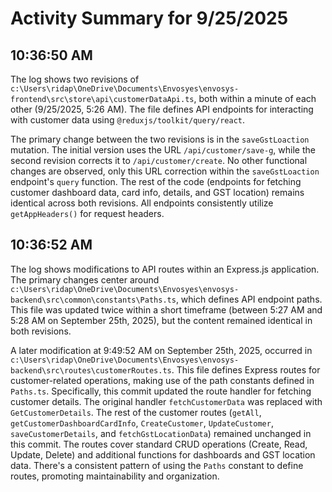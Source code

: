 # Activity Summary for 9/25/2025

## 10:36:50 AM
The log shows two revisions of `c:\Users\ridap\OneDrive\Documents\Envosyes\envosys-frontend\src\store\api\customerDataApi.ts`, both within a minute of each other (9/25/2025, 5:26 AM).  The file defines API endpoints for interacting with customer data using `@reduxjs/toolkit/query/react`.

The primary change between the two revisions is in the `saveGstLoaction` mutation.  The initial version uses the URL `/api/customer/save-g`, while the second revision corrects it to `/api/customer/create`.  No other functional changes are observed, only this URL correction within the `saveGstLoaction` endpoint's `query` function.  The rest of the code (endpoints for fetching customer dashboard data, card info, details, and GST location) remains identical across both revisions.  All endpoints consistently utilize `getAppHeaders()` for request headers.


## 10:36:52 AM
The log shows modifications to API routes within an Express.js application.  The primary changes center around `c:\Users\ridap\OneDrive\Documents\Envosyes\envosys-backend\src\common\constants\Paths.ts`, which defines API endpoint paths.  This file was updated twice within a short timeframe (between 5:27 AM and 5:28 AM on September 25th, 2025), but the content remained identical in both revisions.

A later modification at 9:49:52 AM on September 25th, 2025, occurred in `c:\Users\ridap\OneDrive\Documents\Envosyes\envosys-backend\src\routes\customerRoutes.ts`. This file defines Express routes for customer-related operations, making use of the path constants defined in `Paths.ts`.  Specifically, this commit updated the route handler for fetching customer details. The original handler `fetchCustomerData` was replaced with `GetCustomerDetails`.  The rest of the customer routes (`getAll`, `getCustomerDashboardCardInfo`, `CreateCustomer`, `UpdateCustomer`, `saveCustomerDetails`, and `fetchGstLocationData`) remained unchanged in this commit.  The routes cover standard CRUD operations (Create, Read, Update, Delete) and additional functions for dashboards and GST location data.  There's a consistent pattern of using the `Paths` constant to define routes, promoting maintainability and organization.
